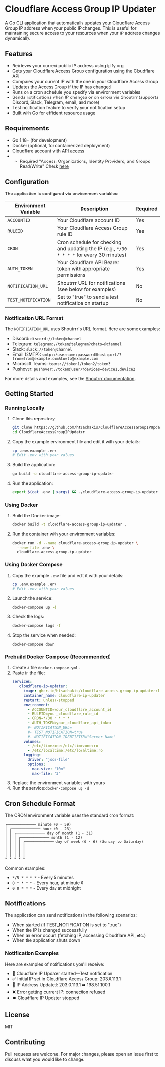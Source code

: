 # Cloudflare Access Group IP Updater
A Go CLI application that automatically updates your Cloudflare Access Group IP address when your public IP changes. This is useful for maintaining secure access to your resources when your IP address changes dynamically.

## Features

- Retrieves your current public IP address using ipify.org
- Gets your Cloudflare Access Group configuration using the Cloudflare API
- Compares your current IP with the one in your Cloudflare Access Group
- Updates the Access Group if the IP has changed
- Runs on a cron schedule you specify via environment variables
- Sends notifications when IP changes or on errors via Shoutrrr (supports Discord, Slack, Telegram, email, and more)
- Test notification feature to verify your notification setup
- Built with Go for efficient resource usage

## Requirements

- Go 1.18+ (for development)
- Docker (optional, for containerized deployment)
- Cloudflare account with [API access](https://developers.cloudflare.com/fundamentals/api/get-started/create-token/)
- - Required "Access: Organizations, Identity Providers, and Groups Read/Write" Check [here](https://developers.cloudflare.com/api/resources/zero_trust/subresources/access/subresources/groups/methods/list/)

## Configuration

The application is configured via environment variables:

| Environment Variable | Description                                                                                | Required |
|----------------------|--------------------------------------------------------------------------------------------|----------|
| `ACCOUNTID`          | Your Cloudflare account ID                                                                 | Yes      |
| `RULEID`             | Your Cloudflare Access Group rule ID                                                       | Yes      |
| `CRON`               | Cron schedule for checking and updating the IP (e.g., `*/30 * * * *` for every 30 minutes) | Yes      |
| `AUTH_TOKEN`         | Your Cloudflare API Bearer token with appropriate permissions                              | Yes      |
| `NOTIFICATION_URL`   | Shoutrrr URL for notifications (see below for examples)                                    | No       |
| `TEST_NOTIFICATION`  | Set to "true" to send a test notification on startup                                       | No       |

### Notification URL Format

The `NOTIFICATION_URL` uses Shoutrrr's URL format. Here are some examples:

- Discord: `discord://token@channel`
- Telegram: `telegram://token@telegram?chats=@channel`
- Slack: `slack://token@channel`
- Email (SMTP): `smtp://username:password@host:port/?from=from@example.com&to=to@example.com`
- Microsoft Teams: `teams://token1/token2/token3`
- Pushover: `pushover://token@user/?devices=device1,device2`

For more details and examples, see the [Shoutrrr documentation](https://containrrr.dev/shoutrrr/v0.8/services/overview/).

## Getting Started

### Running Locally

1. Clone this repository:
   ```bash
   git clone https://github.com/htsachakis/CloudflareAccessGroupIPUpdater
   cd CloudflareAccessGroupIPUpdater
   ```

2. Copy the example environment file and edit it with your details:
   ```bash
   cp .env.example .env
   # Edit .env with your values
   ```

3. Build the application:
   ```bash
   go build -o cloudflare-access-group-ip-updater
   ```

4. Run the application:
   ```bash
   export $(cat .env | xargs) && ./cloudflare-access-group-ip-updater
   ```

### Using Docker

1. Build the Docker image:
   ```bash
   docker build -t cloudflare-access-group-ip-updater .
   ```

2. Run the container with your environment variables:
   ```bash
   docker run -d --name cloudflare-access-group-ip-updater \
     --env-file .env \
     cloudflare-access-group-ip-updater
   ```

### Using Docker Compose

1. Copy the example `.env` file and edit it with your details:
   ```bash
   cp .env.example .env
   # Edit .env with your values
   ```

2. Launch the service:
   ```bash
   docker-compose up -d
   ```

3. Check the logs:
   ```bash
   docker-compose logs -f
   ```

4. Stop the service when needed:
   ```bash
   docker-compose down
   ```

### Prebuild Docker Compose (Recommended)

1. Create a file `docker-compose.yml` .
2. Paste in the file:
   ```yml
   services:
      cloudflare-ip-updater:
        image: ghcr.io/htsachakis/cloudflare-access-group-ip-updater:latest
        container_name: cloudflare-ip-updater
        restart: unless-stopped
        environment:
          - ACCOUNTID=your_cloudflare_account_id
          - RULEID=your_cloudflare_rule_id
          - CRON=*/30 * * * *
          - AUTH_TOKEN=your_cloudflare_api_token
          #- NOTIFICATION_URL=
          #- TEST_NOTIFICATION=true
          #- NOTIFICATION_IDENTIFIER="Server Name"
        volumes:
          - /etc/timezone:/etc/timezone:ro
          - /etc/localtime:/etc/localtime:ro
        logging:
          driver: "json-file"
          options:
            max-size: "10m"
            max-file: "3"
   ```
3. Replace the environment variables with yours
4. Run the service:```docker-compose up -d```




## Cron Schedule Format

The CRON environment variable uses the standard cron format:

```
┌───────────── minute (0 - 59)
│ ┌───────────── hour (0 - 23)
│ │ ┌───────────── day of month (1 - 31)
│ │ │ ┌───────────── month (1 - 12)
│ │ │ │ ┌───────────── day of week (0 - 6) (Sunday to Saturday)
│ │ │ │ │                                   
│ │ │ │ │
│ │ │ │ │
* * * * *
```

Common examples:
- `*/5 * * * *` - Every 5 minutes
- `0 * * * *` - Every hour, at minute 0
- `0 0 * * *` - Every day at midnight

## Notifications

The application can send notifications in the following scenarios:

- When started (if TEST_NOTIFICATION is set to "true")
- When the IP is changed successfully
- When an error occurs (fetching IP, accessing Cloudflare API, etc.)
- When the application shuts down

### Notification Examples

Here are examples of notifications you'll receive:

- 🚀 Cloudflare IP Updater started—Test notification
- ✅ Initial IP set in Cloudflare Access Group: 203.0.113.1
- 🔄 IP Address Updated: 203.0.113.1 ➡️ 198.51.100.1
- ❌ Error getting current IP: connection refused
- ⏹️ Cloudflare IP Updater stopped

## License

MIT

## Contributing

Pull requests are welcome. For major changes, please open an issue first to discuss what you would like to change.
